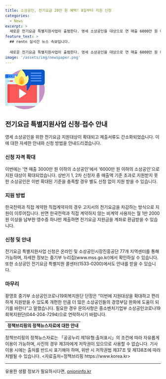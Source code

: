 ```yaml
---
title: 소상공인, 전기요금 20만 원 혜택! 8일부터 지원 신청
categories:
  - News
excerpt: >
  새로운 전기요금 특별지원사업이 출범한다. 영세 소상공인을 대상으로 연 매출 6000만 원 이하인 사업주는 최대 20만 원의 전기요금을 지원받을 수 있다. 특히, 지원대상이 기존의 3000만 원 이하에서 6000만 원 이하로 확대되었으며, 신청 절차가 간소화되어 더 많은 소상공인이 혜택을 받을 수 있게 되었다. 신청은 온라인과 방문 신청이 모두 가능하며, 자세한 내용은 중소벤처기업부의 공식 홈페이지와 콜센터를 통해 확인할 수 있다. (150자)
feature_text: >
  ## rentn 실시간 뉴스 속보입니다.

  새로운 전기요금 특별지원사업이 출범한다. 영세 소상공인을 대상으로 연 매출 6000만 원 이하인 사업주는 최대 20만 원의 전기요금을 지원받을 수 있다. 특히, 지원대상이 기존의 3000만 원 이하에서 6000만 원 이하로 확대되었으며, 신청 절차가 간소화되어 더 많은 소상공인이 혜택을 받을 수 있게 되었다. 신청은 온라인과 방문 신청이 모두 가능하며, 자세한 내용은 중소벤처기업부의 공식 홈페이지와 콜센터를 통해 확인할 수 있다. (150자)
image: '/assets/img/newspaper.png'
---
```


<p><img src="/assets/img/news.png" alt="rentncar 속보" /></p>

<h2 data-ke-size="size26">전기요금 특별지원사업 신청·접수 안내</h2>

<p data-ke-size="size16">영세 소상공인을 위한 전기요금 지원대상이 확대되고 제출서류도 간소화되었습니다. 이에 대한 자세한 안내와 신청 방법을 안내드리겠습니다.</p>

<h3><b>신청 자격 확대</b></h3>

<p data-ke-size="size16">이번에는 '연 매출 3000만 원 이하의 소상공인'에서 '6000만 원 이하의 소상공인'으로 지원 대상이 확대되었습니다. 상반기 1, 2차 신청자 중 매출액 기준 초과로 지원받지 못한 소상공인은 이번 확대된 기준을 충족할 경우 별도 신청 없이 지원 받을 수 있습니다.</p>

<h3><b>지원 방법</b></h3>

<p data-ke-size="size16">한국전력과 직접 계약한 직접계약자의 경우 고지서의 전기요금을 차감하는 방식으로 지원이 이루어집니다. 반면 한국전력과 직접 계약하지 않는 비계약 사용자는 월 1만 2000원 이상을 납부한 영수증 하나만 제출하면 전기요금 지원금을 계좌로 환급받을 수 있습니다.</p>

<h3><b>신청 및 안내</b></h3>

<p data-ke-size="size16">전기요금 특별지원사업 신청은 온라인 및 소상공인시장진흥공단 77개 지역센터를 통해 가능하며, 자세한 정보는 중기부 누리집(www.mss.go.kr)에서 확인하실 수 있습니다. 또한 소상공인 전기요금 특별지원 콜센터(1533-0200)에서도 안내를 받을 수 있습니다.</p>

<h3><b>마무리</b></h3>

<p data-ke-size="size16">황영호 중기부 소상공인코로나19회복지원단 단장은 “이번에 지원대상을 확대하고 편리하게 지원받을 수 있도록 개편한 만큼 더 많은 소상공인들의 경영부담 완화에 도움이 되기를 바란다”고 말했습니다. 필요한 경우 문의사항은 중소벤처기업부 소상공인코로나19회복지원단(044-204-7294)으로 연락하시기 바랍니다.</p>

<table>
    <tr>
        <td style="text-align: center; height: 17px;"><b>정책브리핑의 정책뉴스자료에 대한 안내</b></td>
    </tr>
</table>

<p data-ke-size="size16">정책브리핑의 정책뉴스자료는 「공공누리 제1유형:출처표시」의 조건에 따라 자유롭게 이용이 가능하며, 사진의 경우 제3자에게 저작권이 있으므로 사용할 수 없습니다. 기사 이용 시에는 출처를 반드시 표기해야 하며, 위반 시 저작권법 제37조 및 제138조에 따라 처벌될 수 있습니다. <자료출처=정책브리핑 https://www.korea.kr></p>

<hr>
유용한 생활 정보가 필요하시다면, <a href="https://onioninfo.kr" rel="dofollow">onioninfo.kr</a>


